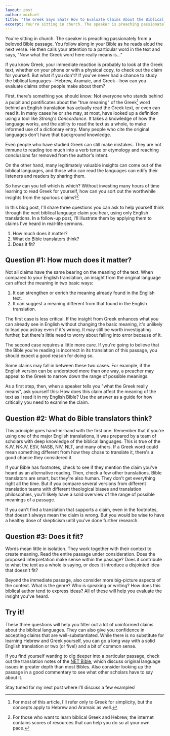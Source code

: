 ```yaml
---
layout: post
author: michael
title: "The Greek Says Shat? How to Evaluate Claims About the Biblical Languages When You Don't Know Them"
excerpt: You're sitting in church. The speaker is preaching passionately from a beloved Bible passage. You follow along in your Bible as he reads aloud the next verse. He then calls your attention to a particular word in the text and says, "Now what the Greek word here really means is..."\n\nWithout investing many hours of time learning to read Greek for yourself, how can you sort out the worthwhile insights from the spurious claims?
---
```


You're sitting in church. The speaker is preaching passionately from a beloved Bible passage. You follow along in your Bible as he reads aloud the next verse. He then calls your attention to a particular word in the text and says, "Now what the Greek word here really means is..."

If you know Greek, your immediate reaction is probably to look at the Greek text, whether on your phone or with a physical copy, to check out the claim for yourself. But what if you don't? If you've never had a chance to study the biblical languages—Hebrew, Aramaic, and Greek—how can you evaluate claims other people make about them?

First, there's something you should know: Not everyone who stands behind a pulpit and pontificates about the "true meaning" of the Greek[^1] word behind an English translation has actually read the Greek text, or even can read it. In many cases he or she may, at most, have looked up a definition using a tool like _Strong's Concordance_. It takes a knowledge of how the language works, and the ability to read the text as a whole, to make informed use of a dictionary entry. Many people who cite the original languages don't have that background knowledge.

Even people who have studied Greek can still make mistakes. They are not immune to reading too much into a verb tense or etymology and reaching conclusions far removed from the author's intent.

On the other hand, many legitimately valuable insights can come out of the biblical languages, and those who can read the languages can edify their listeners and readers by sharing them. 

So how can you tell which is which? Without investing many hours of time learning to read Greek for yourself, how can you sort out the worthwhile insights from the spurious claims?[^2]

In this blog post, I'll share three questions you can ask to help yourself think through the next biblical language claim you hear, using only English translations. In a follow-up post, I'll illustrate them by applying them to claims I've heard in real-life sermons.

1. How much does it matter?
2. What do Bible translators think?
3. Does it fit?

## Question #1: How much does it matter?
Not all claims have the same bearing on the meaning of the text. When compared to your English translation, an insight from the original language can affect the meaning in two basic ways:

1. It can strengthen or enrich the meaning already found in the English text.
2. It can suggest a meaning different from that found in the English translation.

The first case is less critical. If the insight from Greek enhances what you can already see in English without changing the basic meaning, it's unlikely to lead you astray even if it's wrong. It may still be worth investigating further, but there's little need to worry about falling into error because of it.

The second case requires a little more care. If you're going to believe that the Bible you're reading is incorrect in its translation of this passage, you should expect a good reason for doing so.

Some claims may fall in between these two cases. For example, if the English version can be understood more than one way, a preacher may appeal to the Greek to narrow down the range of possible meanings.

As a first step, then, when a speaker tells you "what the Greek really means", ask yourself this: How does this claim affect the meaning of the text as I read it in my English Bible? Use the answer as a guide for how critically you need to examine the claim.

## Question #2: What do Bible translators think?
This principle goes hand-in-hand with the first one. Remember that if you're using one of the major English translations, it was prepared by a team of scholars with deep knowledge of the biblical languages. This is true of the KJV, NKJV, ESV, NASB, NIV, NLT, and many others. If a Greek word could mean something different from how they chose to translate it, there's a good chance they considered it.

If your Bible has footnotes, check to see if they mention the claim you've heard as an alternative reading. Then, check a few other translations. Bible translators are smart, but they're also human. They don't get everything right all the time. But if you compare several versions from different translation teams with different theological biases and translation philosophies, you'll likely have a solid overview of the range of possible meanings of a passage. 

If you can't find a translation that supports a claim, even in the footnotes, that doesn't always mean the claim is wrong. But you would be wise to have a healthy dose of skepticism until you've done further research.

## Question #3: Does it fit?
Words mean little in isolation. They work together with their context to create meaning. Read the entire passage under consideration. Does the proposed interpretation make sense within the passage? Does it contribute to what the text as a whole is saying, or does it introduce a disjointed idea that doesn't fit?

Beyond the immediate passage, also consider more big-picture aspects of the context. What is the genre? Who is speaking or writing? How does this biblical author tend to express ideas? All of these will help you evaluate the insight you've heard.

## Try it!
These three questions will help you filter out a lot of uninformed claims about the biblical languages. They can also give you confidence in accepting claims that are well-substantiated. While there is no substitute for learning Hebrew and Greek yourself, you can go a long way with a solid English translation or two (or five!) and a bit of common sense.

If you find yourself wanting to dig deeper into a particular passage, check out the translation notes of the [NET Bible](https://netbible.org/), which discuss original language issues in greater depth than most Bibles. Also consider looking up the passage in a good commentary to see what other scholars have to say about it. 

Stay tuned for my next post where I'll discuss a few examples!

[^1]: For most of this article, I'll refer only to Greek for simplicity, but the concepts apply to Hebrew and Aramaic as well.

[^2]: For those who want to learn biblical Greek and Hebrew, the internet contains scores of resources that can help you do so at your own pace.
